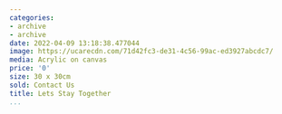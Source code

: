 ```yaml
---
categories:
- archive
- archive
date: 2022-04-09 13:18:38.477044
image: https://ucarecdn.com/71d42fc3-de31-4c56-99ac-ed3927abcdc7/
media: Acrylic on canvas
price: '0'
size: 30 x 30cm
sold: Contact Us
title: Lets Stay Together
...
```

